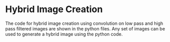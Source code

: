# Hybrid Image Creation 

The code for hybrid image creation using convolution on low pass and high pass filtered images are shown in the python files. Any set of images can be used to generate a hybrid image using the python code. 

